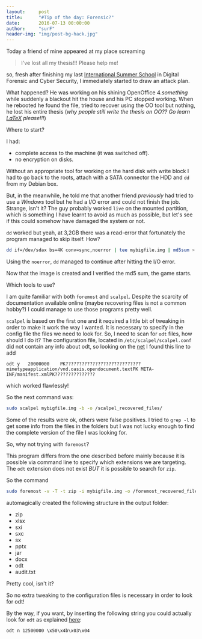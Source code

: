 ```yaml
---
layout:     post
title:      "#Tip of the day: Forensic?"
date:       2016-07-13 00:00:00
author:     "surF"
header-img: "img/post-bg-hack.jpg"
---
```


Today a friend of mine appeared at my place screaming 

>I've lost all my thesis!!! Please help me!

so, fresh after finishing my last [International Summer
School](http://studyitin.ee/c3s) in Digital
Forensic and Cyber Security, I immediately started to draw an attack plan.

What happened?
He was working on his shining OpenOffice 4._something_ while suddenly a blackout
hit the house and his PC stopped working.
When he rebooted he found the file, tried to recover using the OO tool but
nothing, he lost his entire thesis (*why people still write the thesis on OO??
Go learn [LaTeX](https://it.wikipedia.org/wiki/LaTeX) please!!!*)



Where to start?

I had:

* complete access to the machine (it was switched off).
* no encryption on disks.

Without an appropriate tool for working on the hard disk with write block I had
to go back to the roots, attach with a SATA connector the HDD and `dd` from my
Debian box. 

But, in the meanwhile, he told me that another friend _previously_ had tried to
use a _Windows_ tool but he had a I/O error and could not finish the job.
Strange, isn't it?
The guy probably worked `live` on the mounted partition, which is something I have
learnt to avoid as much as possible, but let's see if this could somehow have damaged
the system or not.

`dd` worked but yeah, at 3,2GB there was a read-error that fortunately the program
managed to skip itself. How?  

```sh
dd if=/dev/sdax bs=4K conv=sync,noerror | tee mybigfile.img | md5sum > mybigfile.md5
```

Using the `noerror`, `dd` managed to continue after hitting the I/O error.

Now that the image is created and I verified the md5 sum, the game starts.

Which tools to use?

I am quite familiar with both `foremost` and `scalpel`.
Despite the scarcity of documentation available online (maybe recovering files
is not a common hobby?) I could manage to use those programs pretty well.

`scalpel` is based on the first one and it required a little bit of tweaking in
order to make it work the way I wanted. It is necessary to specify in the
config file the files we need to look for. So, I need to scan for `odt` files,
how should I do it?
The configuration file, located in `/etc/scalpel/scalpel.conf` did not contain any info
about odt, so looking on the
[net](https://ubuntuforums.org/showthread.php?t=1378119) I found this line to add 

```
odt y   20000000    PK????????????????????????????mimetypeapplication/vnd.oasis.opendocument.textPK META-INF/manifest.xmlPK???????????????
```

which worked flawlessly!

So the next command was:

```sh
sudo scalpel mybigfile.img -b -o /scalpel_recovered_files/
```

Some of the results were ok, others were false positives. 
I tried to `grep -l` to get some info from the files in the folders but I was
not lucky enough to find the complete version of the file I was looking for. 

So, why not trying with `foremost`?

This program differs from the one described before mainly because it is
possible via command line to specify which extensions we are targeting. The
`odt` extension does not exist *BUT* it is possible to search for `zip`. 

So the command

```sh
sudo foremost -v -T -t zip -i mybigfile.img -o /foremost_recovered_files/
```

automagically created the following structure in the output folder:

* zip
* xlsx
* sxi
* sxc
* sx
* pptx
* jar
* docx
* odt
* audit.txt

Pretty cool, isn't it?

So no extra tweaking to the configuration files is necessary in order to look
for odt!

By the way, if you want, by inserting the following string you could actually
look for `odt` as explained [here](http://www.cfitaly.net/it/carvingodt):

```
odt n 12500000 \x50\x4b\x03\x04 
```










